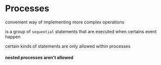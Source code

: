 # Processes
convenient way of implementing more complex operations

is a group of `sequential` statements that are executed when certains event happen

certain kinds of statements are only allowed within processes

#### nested processes aren't allowed